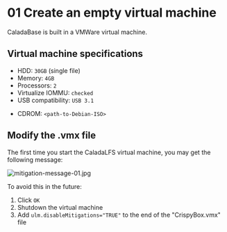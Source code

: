 # 01 Create an empty virtual machine

CaladaBase is built in a VMWare virtual machine.

## Virtual machine specifications

- HDD: `30GB` (single file)
- Memory: `4GB`
- Processors: `2`
- Virtualize IOMMU: `checked`
- USB compatibility: `USB 3.1`
<!--
- Display: `Accelerate 3D graphics`
-->
- CDROM: `<path-to-Debian-ISO>`

## Modify the .vmx file

The first time you start the CaladaLFS virtual machine, you may get the following message:

![mitigation-message-01.jpg](imgres/mitigation-message-01.jpg)

To avoid this in the future:

1. Click `OK`
1. Shutdown the virtual machine
2. Add `ulm.disableMitigations="TRUE"` to the end of the "CrispyBox.vmx" file
